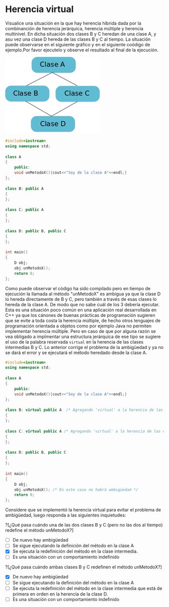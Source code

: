 # Herencia virtual

Visualice una situación en la que hay herencia híbrida dada por la combinanción de herencia jerárquica, herencia múltiple y herencia multinivel. En dicha situación dos clases B y C heredan de una clase A, y asu vez una clase D hereda de las clases B y C al tiempo. La situación puede observarse en el siguiente gráfico y en el siguiente coódigo de ejemplo.Por favor ejecutelo y observe el resultado al final de la ejecución.

<img src="markdowns/class_diamond.png">

```C++ runnable
#include<iostream>
using namespace std;

class A
{
    public:
    void unMetodoX(){cout<<"Soy de la clase A"<<endl;}
};

class B: public A  
{
};

class C: public A
{
};

class D: public B, public C
{
};

int main()
{
    D obj;
    obj.unMetodoX();
    return 0;
};
```
Como puede observar el código ha sido compilado pero en tiempo de ejecución la llamada al método "unMetodoX" es ambigua ya que la clase D lo hereda directamente de B y C, pero también a través de esas clases lo hereda de la clase A. De modo que no sabe cuál de los 3 debería ejecutar. Esta es una situación poco común en una aplicación real desarrollada en C++ ya que los cánones de buenas prácticas de programación sugieren que se evite a toda costa la herencia múltiple, de hecho otros lenguajes de programación orientada a objetos como por ejemplo Java no permiten implementar herencia múltiple. Pero en caso de que por alguna razón se vea obligado a implmentar una estructura jerárquica de ese tipo se sugiere el uso de la palabra reservada `virtual` en la herencia de las clases intermedias B y C. Lo anterior corrige el problema de la ambigüedad y ya no se dará el error y se ejecutará el método heredado desde la clase A.

```C++ runnable
#include<iostream>
using namespace std;

class A
{
    public:
    void unMetodoX(){cout<<"Soy de la clase A"<<endl;}
};

class B: virtual public A  /* Agregando 'virtual' a la herencia de las clases derivadas intermedias */
{
};

class C: virtual public A /* Agregando 'virtual' a la herencia de las clases derivadas intermedias */
{
};

class D: public B, public C
{
};

int main()
{
    D obj;
    obj.unMetodoX(); /* En este caso no habrá ambigüedad */
    return 0;
};
```
Considere que se implementó la herencia virtual para evitar el problema de ambigüedad, luego responda a las siguientes inquietudes:

?[¿Qué pasa cuándo una de las dos clases B y C (pero no las dos al tiempo) redefine el método unMetodoX?]
-[ ] De nuevo hay ambigüedad
-[ ] Se sigue ejecutando la definición del método en la clase A
-[x] Se ejecuta la redefinición del método en la clase intermedia.
-[ ] Es una situación con un comportamiento indefinido

?[¿Qué pasa cuándo ambas clases B y C redefinen el método unMetodoX?]
-[x] De nuevo hay ambigüedad
-[ ] Se sigue ejecutando la definición del método en la clase A
-[ ] Se ejecuta la redefinición del método en la clase intermedia que está de primera en orden en la herencia de la clase D.
-[ ] Es una situación con un comportamiento indefinido
